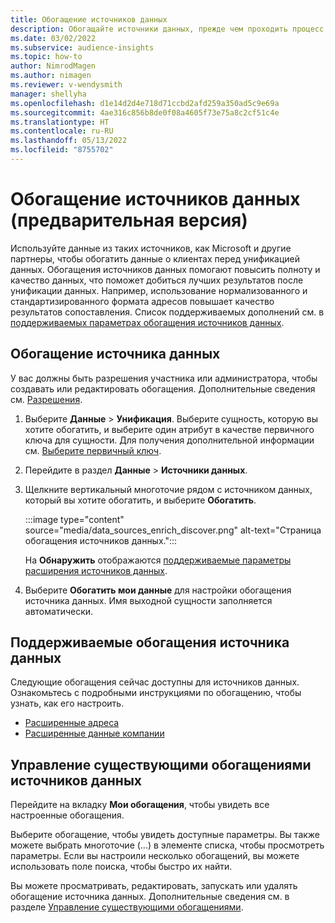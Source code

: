 ```yaml
---
title: Обогащение источников данных
description: Обогащайте источники данных, прежде чем проходить процесс унификации данных.
ms.date: 03/02/2022
ms.subservice: audience-insights
ms.topic: how-to
author: NimrodMagen
ms.author: nimagen
ms.reviewer: v-wendysmith
manager: shellyha
ms.openlocfilehash: d1e14d2d4e718d71ccbd2afd259a350ad5c9e69a
ms.sourcegitcommit: 4ae316c856b8de0f08a4605f73e75a8c2cf51c4e
ms.translationtype: HT
ms.contentlocale: ru-RU
ms.lasthandoff: 05/13/2022
ms.locfileid: "8755702"
---
```

# <a name="enrichment-for-data-sources-preview"></a>Обогащение источников данных (предварительная версия)

Используйте данные из таких источников, как Microsoft и другие партнеры, чтобы обогатить данные о клиентах перед унификацией данных. Обогащения источников данных помогают повысить полноту и качество данных, что поможет добиться лучших результатов после унификации данных. Например, использование нормализованного и стандартизированного формата адресов повышает качество результатов сопоставления. Список поддерживаемых дополнений см. в [поддерживаемых параметрах обогащения источников данных](#supported-data-source-enrichments).

## <a name="enrich-a-data-source"></a>Обогащение источника данных

У вас должны быть разрешения участника или администратора, чтобы создавать или редактировать обогащения. Дополнительные сведения см. [Разрешения](permissions.md).  

1. Выберите **Данные** > **Унификация**. Выберите сущность, которую вы хотите обогатить, и выберите один атрибут в качестве первичного ключа для сущности. Для получения дополнительной информации см. [Выберите первичный ключ](map-entities.md#select-primary-key-and-semantic-type-for-attributes).

1. Перейдите в раздел **Данные** > **Источники данных**.

1. Щелкните вертикальный многоточие рядом с источником данных, который вы хотите обогатить, и выберите **Обогатить**.

   :::image type="content" source="media/data_sources_enrich_discover.png" alt-text="Страница обогащения источников данных.":::

   На **Обнаружить** отображаются [поддерживаемые параметры расширения источников данных](#supported-data-source-enrichments).

1. Выберите **Обогатить мои данные** для настройки обогащения источника данных. Имя выходной сущности заполняется автоматически.

## <a name="supported-data-source-enrichments"></a>Поддерживаемые обогащения источника данных

Следующие обогащения сейчас доступны для источников данных. Ознакомьтесь с подробными инструкциями по обогащению, чтобы узнать, как его настроить.

- [Расширенные адреса](enrichment-enhanced-addresses.md)
- [Расширенные данные компании](enrichment-enhanced-company-data.md)

## <a name="manage-existing-data-source-enrichments"></a>Управление существующими обогащениями источников данных

Перейдите на вкладку **Мои обогащения**, чтобы увидеть все настроенные обогащения.

Выберите обогащение, чтобы увидеть доступные параметры. Вы также можете выбрать многоточие (...) в элементе списка, чтобы просмотреть параметры. Если вы настроили несколько обогащений, вы можете использовать поле поиска, чтобы быстро их найти.

Вы можете просматривать, редактировать, запускать или удалять обогащение источника данных. Дополнительные сведения см. в разделе [Управление существующими обогащениями](enrichment-hub.md).
